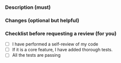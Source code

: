 ### Description (must)

### Changes (optional but helpful)

### Checklist before requesting a review (for you)
- [ ] I have performed a self-review of my code
- [ ] If it is a core feature, I have added thorough tests.
- [ ] All the tests are passing